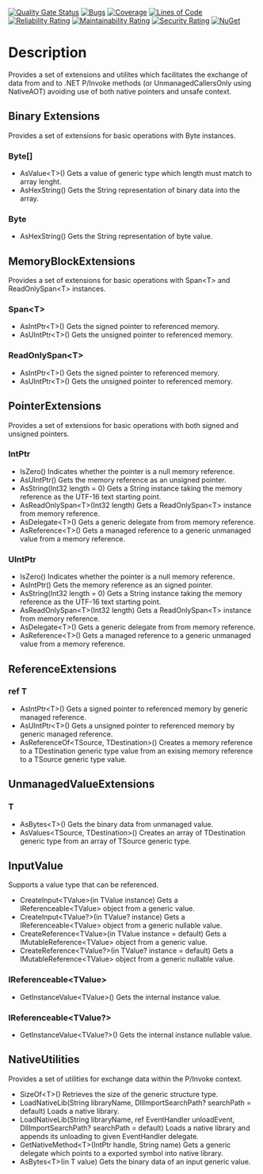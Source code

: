 ﻿[![Quality Gate Status](https://sonarcloud.io/api/project_badges/measure?project=josephmoresena_PInvoke.Extensions&metric=alert_status)](https://sonarcloud.io/summary/new_code?id=josephmoresena_PInvoke.Extensions)
[![Bugs](https://sonarcloud.io/api/project_badges/measure?project=josephmoresena_PInvoke.Extensions&metric=bugs)](https://sonarcloud.io/summary/new_code?id=josephmoresena_PInvoke.Extensions)
[![Coverage](https://sonarcloud.io/api/project_badges/measure?project=josephmoresena_PInvoke.Extensions&metric=coverage)](https://sonarcloud.io/summary/new_code?id=josephmoresena_PInvoke.Extensions)
[![Lines of Code](https://sonarcloud.io/api/project_badges/measure?project=josephmoresena_PInvoke.Extensions&metric=ncloc)](https://sonarcloud.io/summary/new_code?id=josephmoresena_PInvoke.Extensions)
[![Reliability Rating](https://sonarcloud.io/api/project_badges/measure?project=josephmoresena_PInvoke.Extensions&metric=reliability_rating)](https://sonarcloud.io/summary/new_code?id=josephmoresena_PInvoke.Extensions)
[![Maintainability Rating](https://sonarcloud.io/api/project_badges/measure?project=josephmoresena_PInvoke.Extensions&metric=sqale_rating)](https://sonarcloud.io/summary/new_code?id=josephmoresena_PInvoke.Extensions)
[![Security Rating](https://sonarcloud.io/api/project_badges/measure?project=josephmoresena_PInvoke.Extensions&metric=security_rating)](https://sonarcloud.io/summary/new_code?id=josephmoresena_PInvoke.Extensions)
[![NuGet](https://img.shields.io/nuget/v/Rxmxnx.PInvoke.Extensions)](https://www.nuget.org/packages/Rxmxnx.PInvoke.Extensions/)

# Description
Provides a set of extensions and utilites which facilitates the exchange of data from and to .NET P/Invoke methods (or UnmanagedCallersOnly using NativeAOT) avoiding use of both native pointers and unsafe context.

## Binary Extensions
Provides a set of extensions for basic operations with Byte instances.
### Byte[]
* AsValue&lt;T&gt;()
Gets a value of generic type which length must match to array lenght.
* AsHexString()
Gets the String representation of binary data into the array.
### Byte
* AsHexString()
Gets the String representation of byte value.

## MemoryBlockExtensions
Provides a set of extensions for basic operations with Span&lt;T&gt; and ReadOnlySpan&lt;T&gt; instances.
### Span&lt;T&gt;
* AsIntPtr&lt;T&gt;()
Gets the signed pointer to referenced memory.
* AsUIntPtr&lt;T&gt;()
Gets the unsigned pointer to referenced memory.

### ReadOnlySpan&lt;T&gt;
* AsIntPtr&lt;T&gt;()
Gets the signed pointer to referenced memory.
* AsUIntPtr&lt;T&gt;()
Gets the unsigned pointer to referenced memory.

## PointerExtensions
Provides a set of extensions for basic operations with both signed and unsigned pointers.
### IntPtr
* IsZero()
Indicates whether the pointer is a null memory reference.
* AsUIntPtr()
Gets the memory reference as an unsigned pointer.
* AsString(Int32 length = 0)
Gets a String instance taking the memory reference as the UTF-16 text starting point.
* AsReadOnlySpan&lt;T&gt;(Int32 length)
Gets a ReadOnlySpan&lt;T&gt; instance from memory reference.
* AsDelegate&lt;T&gt;()
Gets a generic delegate from from memory reference.
* AsReference&lt;T&gt;()
Gets a managed reference to a generic unmanaged value from a memory reference.

### UIntPtr
* IsZero()
Indicates whether the pointer is a null memory reference.
* AsIntPtr()
Gets the memory reference as an signed pointer.
* AsString(Int32 length = 0)
Gets a String instance taking the memory reference as the UTF-16 text starting point.
* AsReadOnlySpan&lt;T&gt;(Int32 length)
Gets a ReadOnlySpan&lt;T&gt; instance from memory reference.
* AsDelegate&lt;T&gt;()
Gets a generic delegate from from memory reference.
* AsReference&lt;T&gt;()
Gets a managed reference to a generic unmanaged value from a memory reference.

## ReferenceExtensions
### ref T
* AsIntPtr&lt;T&gt;()
Gets a signed pointer to referenced memory by generic managed reference.
* AsUIntPtr&lt;T&gt;()
Gets a unsigned pointer to referenced memory by generic managed reference.
* AsReferenceOf&lt;TSource, TDestination&gt;()
Creates a memory reference to a TDestination generic type value from an exising memory reference to a TSource generic type value.

## UnmanagedValueExtensions
### T
* AsBytes&lt;T&gt;()
Gets the binary data from unmanaged value.
* AsValues&lt;TSource, TDestination&gt;()
Creates an array of TDestination generic type from an array of TSource generic type. 

## InputValue
Supports a value type that can be referenced.
* CreateInput&lt;TValue&gt;(in TValue instance)
Gets a IReferenceable&lt;TValue&gt; object from a generic value.
* CreateInput&lt;TValue?&gt;(in TValue? instance)
Gets a IReferenceable&lt;TValue&gt; object from a generic nullable value.
* CreateReference&lt;TValue&gt;(in TValue instance = default)
Gets a IMutableReference&lt;TValue&gt; object from a generic value.
* CreateReference&lt;TValue?&gt;(in TValue? instance = default)
Gets a IMutableReference&lt;TValue&gt; object from a generic nullable value.
### IReferenceable&lt;TValue&gt;
* GetInstanceValue&lt;TValue&gt;()
Gets the internal instance value.
### IReferenceable&lt;TValue?&gt;
* GetInstanceValue&lt;TValue?&gt;()
Gets the internal instance nullable value.

## NativeUtilities
Provides a set of utilities for exchange data within the P/Invoke context.
* SizeOf&lt;T&gt;()
Retrieves the size of the generic  structure type.
* LoadNativeLib(String libraryName, DllImportSearchPath? searchPath = default)
Loads a native library.
* LoadNativeLib(String libraryName, ref EventHandler unloadEvent, DllImportSearchPath? searchPath = default)
Loads a native library and appends its unloading to given EventHandler delegate.
* GetNativeMethod&lt;T&gt;(IntPtr handle, String name)
Gets a generic delegate which points to a exported symbol into native library.
* AsBytes&lt;T&gt;(in T value)
Gets the binary data of an input generic value.
